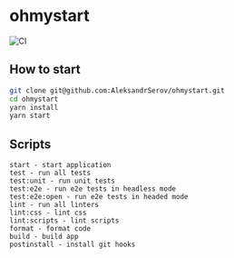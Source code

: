 # ohmystart
![CI](https://github.com/AleksandrSerov/ohmystart/actions/workflows/ci.yml/badge.svg)
## How to start
```bash
git clone git@github.com:AleksandrSerov/ohmystart.git
cd ohmystart
yarn install
yarn start
```
## Scripts
```
start - start application
test - run all tests
test:unit - run unit tests
test:e2e - run e2e tests in headless mode
test:e2e:open - run e2e tests in headed mode
lint - run all linters
lint:css - lint css
lint:scripts - lint scripts
format - format code
build - build app
postinstall - install git hooks
```
